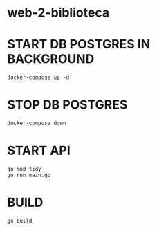 # web-2-biblioteca

# START DB POSTGRES IN BACKGROUND
    docker-compose up -d

# STOP DB POSTGRES
    docker-compose down

# START API
    go mod tidy   
    go run main.go 

# BUILD
    go build
